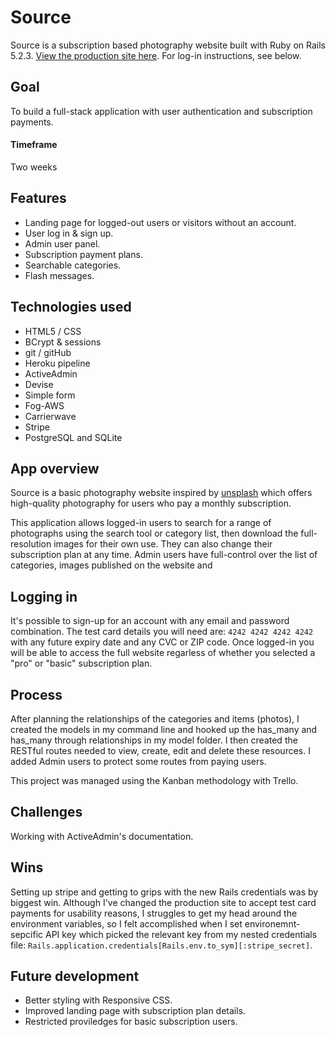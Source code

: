 # Source
Source is a subscription based photography website built with Ruby on Rails 5.2.3. [View the production site here](https://bit.ly/313smNR). For log-in instructions, see below. 

## Goal
To build a full-stack application with user authentication and subscription payments. 

#### Timeframe
Two weeks 

## Features
- Landing page for logged-out users or visitors without an account. 
- User log in & sign up. 
- Admin user panel.
- Subscription payment plans. 
- Searchable categories.
- Flash messages.

## Technologies used
- HTML5 / CSS
- BCrypt & sessions
- git / gitHub
- Heroku pipeline
- ActiveAdmin
- Devise
- Simple form
- Fog-AWS
- Carrierwave
- Stripe
- PostgreSQL and SQLite

## App overview
Source is a basic photography website inspired by [unsplash](https://unsplash.com/) which offers high-quality photography for users who pay a monthly subscription. 

This application allows logged-in users to search for a range of photographs using the search tool or category list, then download the full-resolution images for their own use. They can also change their subscription plan at any time. Admin users have full-control over the list of categories, images published on the website and 

## Logging in
It's possible to sign-up for an account with any email and password combination. The test card details you will need are: `4242 4242 4242 4242` with any future expiry date and any CVC or ZIP code. Once logged-in you will be able to access the full website regarless of whether you selected a "pro" or "basic" subscription plan. 

## Process
After planning the relationships of the categories and items (photos), I created the models in my command line and hooked up the has_many and has_many through relationships in my model folder. I then created the RESTful routes needed to view, create, edit and delete these resources. I added Admin users to protect some routes from paying users.

This project was managed using the Kanban methodology with Trello. 

## Challenges
Working with ActiveAdmin's documentation. 

## Wins
Setting up stripe and getting to grips with the new Rails credentials was by biggest win. Although I've changed the production site to accept test card payments for usability reasons, I struggles to get my head around the environment variables, so I felt accomplished when I set environemnt-sepcific API key which picked the relevant key from my nested credentials file: `Rails.application.credentials[Rails.env.to_sym][:stripe_secret]`. 


## Future development

- Better styling with Responsive CSS.
- Improved landing page with subscription plan details.
- Restricted proviledges for basic subscription users. 
